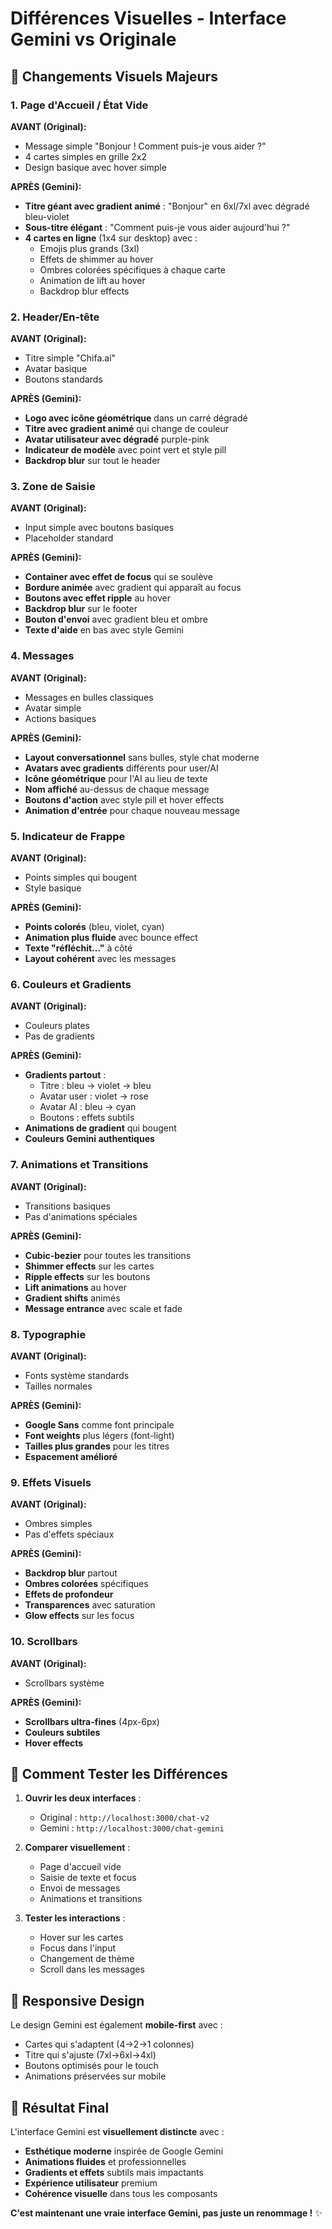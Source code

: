 # Différences Visuelles - Interface Gemini vs Originale

## 🎨 Changements Visuels Majeurs

### 1. **Page d'Accueil / État Vide**
**AVANT (Original):**
- Message simple "Bonjour ! Comment puis-je vous aider ?"
- 4 cartes simples en grille 2x2
- Design basique avec hover simple

**APRÈS (Gemini):**
- **Titre géant avec gradient animé** : "Bonjour" en 6xl/7xl avec dégradé bleu-violet
- **Sous-titre élégant** : "Comment puis-je vous aider aujourd'hui ?"
- **4 cartes en ligne** (1x4 sur desktop) avec :
  - Emojis plus grands (3xl)
  - Effets de shimmer au hover
  - Ombres colorées spécifiques à chaque carte
  - Animation de lift au hover
  - Backdrop blur effects

### 2. **Header/En-tête**
**AVANT (Original):**
- Titre simple "Chifa.ai"
- Avatar basique
- Boutons standards

**APRÈS (Gemini):**
- **Logo avec icône géométrique** dans un carré dégradé
- **Titre avec gradient animé** qui change de couleur
- **Avatar utilisateur avec dégradé** purple-pink
- **Indicateur de modèle** avec point vert et style pill
- **Backdrop blur** sur tout le header

### 3. **Zone de Saisie**
**AVANT (Original):**
- Input simple avec boutons basiques
- Placeholder standard

**APRÈS (Gemini):**
- **Container avec effet de focus** qui se soulève
- **Bordure animée** avec gradient qui apparaît au focus
- **Boutons avec effet ripple** au hover
- **Backdrop blur** sur le footer
- **Bouton d'envoi** avec gradient bleu et ombre
- **Texte d'aide** en bas avec style Gemini

### 4. **Messages**
**AVANT (Original):**
- Messages en bulles classiques
- Avatar simple
- Actions basiques

**APRÈS (Gemini):**
- **Layout conversationnel** sans bulles, style chat moderne
- **Avatars avec gradients** différents pour user/AI
- **Icône géométrique** pour l'AI au lieu de texte
- **Nom affiché** au-dessus de chaque message
- **Boutons d'action** avec style pill et hover effects
- **Animation d'entrée** pour chaque nouveau message

### 5. **Indicateur de Frappe**
**AVANT (Original):**
- Points simples qui bougent
- Style basique

**APRÈS (Gemini):**
- **Points colorés** (bleu, violet, cyan)
- **Animation plus fluide** avec bounce effect
- **Texte "réfléchit..."** à côté
- **Layout cohérent** avec les messages

### 6. **Couleurs et Gradients**
**AVANT (Original):**
- Couleurs plates
- Pas de gradients

**APRÈS (Gemini):**
- **Gradients partout** :
  - Titre : bleu → violet → bleu
  - Avatar user : violet → rose
  - Avatar AI : bleu → cyan
  - Boutons : effets subtils
- **Animations de gradient** qui bougent
- **Couleurs Gemini authentiques**

### 7. **Animations et Transitions**
**AVANT (Original):**
- Transitions basiques
- Pas d'animations spéciales

**APRÈS (Gemini):**
- **Cubic-bezier** pour toutes les transitions
- **Shimmer effects** sur les cartes
- **Ripple effects** sur les boutons
- **Lift animations** au hover
- **Gradient shifts** animés
- **Message entrance** avec scale et fade

### 8. **Typographie**
**AVANT (Original):**
- Fonts système standards
- Tailles normales

**APRÈS (Gemini):**
- **Google Sans** comme font principale
- **Font weights** plus légers (font-light)
- **Tailles plus grandes** pour les titres
- **Espacement amélioré**

### 9. **Effets Visuels**
**AVANT (Original):**
- Ombres simples
- Pas d'effets spéciaux

**APRÈS (Gemini):**
- **Backdrop blur** partout
- **Ombres colorées** spécifiques
- **Effets de profondeur**
- **Transparences** avec saturation
- **Glow effects** sur les focus

### 10. **Scrollbars**
**AVANT (Original):**
- Scrollbars système

**APRÈS (Gemini):**
- **Scrollbars ultra-fines** (4px-6px)
- **Couleurs subtiles**
- **Hover effects**

## 🚀 Comment Tester les Différences

1. **Ouvrir les deux interfaces** :
   - Original : `http://localhost:3000/chat-v2`
   - Gemini : `http://localhost:3000/chat-gemini`

2. **Comparer visuellement** :
   - Page d'accueil vide
   - Saisie de texte et focus
   - Envoi de messages
   - Animations et transitions

3. **Tester les interactions** :
   - Hover sur les cartes
   - Focus dans l'input
   - Changement de thème
   - Scroll dans les messages

## 📱 Responsive Design

Le design Gemini est également **mobile-first** avec :
- Cartes qui s'adaptent (4→2→1 colonnes)
- Titre qui s'ajuste (7xl→6xl→4xl)
- Boutons optimisés pour le touch
- Animations préservées sur mobile

## 🎯 Résultat Final

L'interface Gemini est **visuellement distincte** avec :
- **Esthétique moderne** inspirée de Google Gemini
- **Animations fluides** et professionnelles
- **Gradients et effets** subtils mais impactants
- **Expérience utilisateur** premium
- **Cohérence visuelle** dans tous les composants

**C'est maintenant une vraie interface Gemini, pas juste un renommage !** ✨